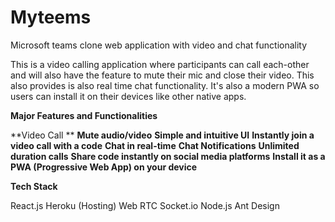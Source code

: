 # Myteems
Microsoft teams clone web application with video and chat functionality

This is a video calling application where participants can call each-other and will also have the feature to mute their mic and close their video. This also provides is also real time chat functionality. It's also a modern PWA so users can install it on their devices like other native apps.




**Major Features and Functionalities**

**Video Call **
**Mute audio/video**
**Simple and intuitive UI**
**Instantly join a video call with a code**
**Chat in real-time**
**Chat Notifications**
**Unlimited duration calls**
**Share code instantly on social media platforms**
**Install it as a PWA (Progressive Web App) on your device**




**Tech Stack**

React.js
Heroku (Hosting)
Web RTC
Socket.io
Node.js
Ant Design
